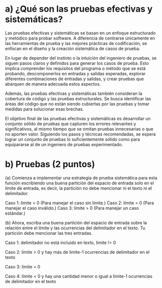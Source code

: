 # a) ¿Qué son las pruebas efectivas y sistemáticas?

Las pruebas efectivas y sistemáticas se basan en un enfoque estructurado y metódico para probar software. A diferencia de centrarse únicamente en las herramientas de prueba y las mejores prácticas de codificación, se enfocan en el diseño y la creación sistemática de casos de prueba.

En lugar de depender del instinto o la intuición del ingeniero de pruebas, se siguen pasos claros y definidos para generar los casos de prueba. Esto implica comprender los requisitos del programa o método que se está probando, descomponerlos en entradas y salidas esperadas, explorar diferentes combinaciones de entradas y salidas, y crear pruebas que abarquen de manera adecuada estos aspectos.

Además, las pruebas efectivas y sistemáticas también consideran la cobertura de código y las pruebas estructurales. Se busca identificar las áreas del código que no están siendo cubiertas por las pruebas y tomar medidas para solucionar esas brechas.

El objetivo final de las pruebas efectivas y sistemáticas es desarrollar un conjunto sólido de pruebas que capturen los errores relevantes y significativos, al mismo tiempo que se omitan pruebas innecesarias o que no aporten valor. Siguiendo los pasos y técnicas recomendadas, se espera lograr un conjunto de pruebas lo suficientemente sólido como para equipararse al de un ingeniero de pruebas experimentado.

# b) Pruebas (2 puntos)

(a) Comienza a implementar una estrategia de prueba sistemática para esta función
escribiendo una buena partición del espacio de entrada solo en el límite de entrada, es
decir, la partición no debe mencionar ni el texto ni el delimitador.

Caso 1: límite < 0 (Para manejar el caso sin límite.)
Caso 2: límite = 0 (Para manejar el caso inválido.)
Caso 3: límite > 0 (Para manejar un caso estándar.)

(b) Ahora, escriba una buena partición del espacio de entrada sobre la relación entre el
límite y las ocurrencias del delimitador en el texto. Tu partición debe mencionar las tres
entradas.

Caso 1: delimitador no está incluido en texto, limite != 0

Caso 2: limite > 0 y hay más de limite-1 ocurrencias de delimitador en el texto

Caso 3: límite = 0

Caso 4: limite < 0 y hay una cantidad menor o igual a limite-1 ocurrencias de delimitador en el texto

